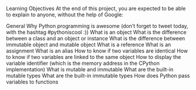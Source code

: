 Learning Objectives
At the end of this project, you are expected to be able to explain to anyone,
without the help of Google:

General
Why Python programming is awesome (don’t forget to tweet today, with the hashtag
#pythoniscool :))
What is an object
What is the difference between a class and an object or instance
What is the difference between immutable object and mutable object
What is a reference
What is an assignment
What is an alias
How to know if two variables are identical
How to know if two variables are linked to the same object
How to display the variable identifier
(which is the memory address in the CPython implementation)
What is mutable and immutable
What are the built-in mutable types
What are the built-in immutable types
How does Python pass variables to functions